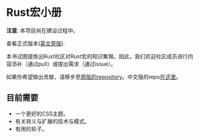 # Rust宏小册

**注意**: 本项目尚在建设过程中。

查看正式版本([英文原版](https://danielkeep.github.io/tlborm/)).

本书试图提炼出Rust社区对Rust宏的知识集锦。因此，我们欢迎社区成员进行内容添补（通过pull）或提出需求（通过issue）。

如果你希望做出贡献，请移步至[原版的repository](https://github.com/DanielKeep/tlborm/)。中文版的repo[在这里](https://github.com/DaseinPhaos/tlborm)。



## 目前需要

* 一个更好的CSS主题。
* 有关转义与扩展的技术与模式。
* 有用的轮子。
